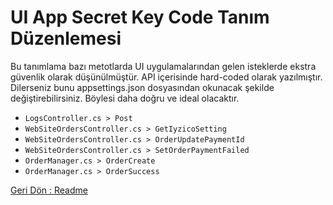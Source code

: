 # UI App Secret Key Code Tanım Düzenlemesi
Bu tanımlama bazı metotlarda UI uygulamalarından gelen isteklerde ekstra güvenlik olarak düşünülmüştür. API içerisinde hard-coded olarak yazılmıştır. Dilerseniz bunu appsettings.json dosyasından okunacak şekilde değiştirebilirsiniz. Böylesi daha doğru ve ideal olacaktır.

- `LogsController.cs > Post`
- `WebSiteOrdersController.cs > GetIyzicoSetting`
- `WebSiteOrdersController.cs > OrderUpdatePaymentId`
- `WebSiteOrdersController.cs > SetOrderPaymentFailed`
- `OrderManager.cs > OrderCreate`
- `OrderManager.cs > OrderSuccess`

[Geri Dön : Readme](README.md)
